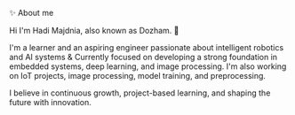 ✨ About me

Hi I'm Hadi Majdnia, also known as Dozham. 👋


I'm a learner and an aspiring engineer passionate about intelligent robotics and AI systems & Currently focused on developing a strong foundation in embedded systems, deep learning, and image processing. I'm also working on IoT projects, image processing, model training, and preprocessing.

I believe in continuous growth, project-based learning, and shaping the future with innovation.


<!---
Drusavm/Drusavm is a ✨ special ✨ repository because its `README.md` (this file) appears on your GitHub profile.
You can click the Preview link to take a look at your changes.
--->
